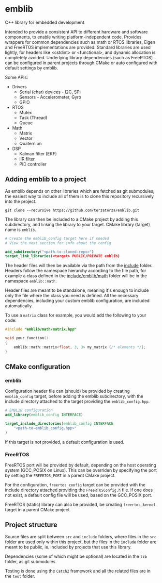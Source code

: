 # emblib

C++ library for embedded development.

Intended to provide a consistent API to different hardware and software components, to enable writing platform-independent code. Provides wrappers for common dependencies such as math or RTOS libraries, Eigen and FreeRTOS implementations are provided. Standard libraries are used lightly, for headers like \<cstdint\> or \<functional\>, and dynamic allocation is completely avoided. Underlying library dependencies (such as FreeRTOS) can be configured in parent projects through CMake or auto configured with default settings by emblib.

Some APIs:
- Drivers
    - Serial (char) devices - I2C, SPI
    - Sensors - Accelerometer, Gyro
    - GPIO
- RTOS
    - Mutex
    - Task (Thread)
    - Queue
- Math
    - Matrix
    - Vector
    - Quaternion
- DSP
    - Kalman filter (EKF)
    - IIR filter
    - PID controller

## Adding emblib to a project
As emblib depends on other libraries which are fetched as git submodules, the easiest way to include all of them is to clone this repository recursively into the project.
```shell
git clone --recursive https://github.com/terzaterza/emblib.git
```
The library can then be included to a CMake project by adding this subdirectory, and linking the library to your target. CMake library (target) name is `emblib`.
```cmake
# Create the emblib_config target here if needed
# View the next section for info about the config

add_subdirectory("<path-to-cloned-repo>")
target_link_libraries(<target> PUBLIC/PRIVATE emblib)
```
The header files will then be available via the path from the [include](include/) folder. Headers follow the namespace hierarchy according to the file path, for example a class defined in the [include/emblib/math](include/emblib/math/) folder will be in the namespace `emblib::math`.

Header files are meant to be standalone, meaning it's enough to include only the file where the class you need is defined. All the necessary dependencies, including your custom emblib configuration, are included automatically.

To use a `matrix` class for example, you would add the following to your code:
```cpp
#include "emblib/math/matrix.hpp"

void your_function()
{
    emblib::math::matrix<float, 3, 3> my_matrix {/* elements */};
}
```

## CMake configuration

### emblib
Configuration header file can (should) be provided by creating `emblib_config` target, before adding the emblib subdirectory, with the include directory attached to the target providing the `emblib_config.hpp`.
```cmake
# EMBLIB configuration
add_library(emblib_config INTERFACE)

target_include_directories(emblib_config INTERFACE
    "<path-to-emblib_config.hpp>"
)
```
If this target is not provided, a default configuration is used.

### FreeRTOS
FreeRTOS port will be provided by default, depending on the host operating system (GCC_POSIX on Linux). This can be overriden by specifying the port by setting the `FREERTOS_PORT` in a parent CMake project.

For the configuration, `freertos_config` target can be provided with the include directory attached providing the `FreeRTOSConfig.h` file. If one does not exist, a default config file will be used, based on the GCC_POSIX port.

FreeRTOS (static) library can also be provided, be creating `freertos_kernel` target in a parent CMake project.

## Project structure
Source files are split between `src` and `include` folders, where files in the `src` folder are used only within this project, but the files in the `include` folder are meant to be public, ie. included by projects that use this library.

Dependencies (some of which might be optional) are located in the `lib` folder, as git submodules.

Testing is done using the `Catch2` framework and all the related files are in the `test` folder.
